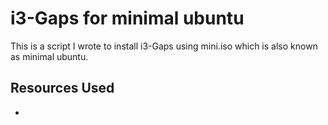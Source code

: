 i3-Gaps for minimal ubuntu 
==========================

This is a script I wrote to install i3-Gaps using mini.iso which is also known as minimal ubuntu.

## Resources Used
*


